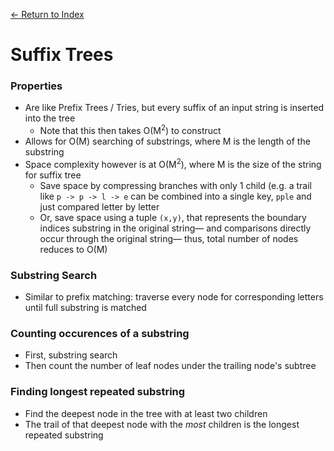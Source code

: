 [← Return to Index](https://github.com/cjmlgrto/fit2004-notes)

# Suffix Trees

### Properties

- Are like Prefix Trees / Tries, but every suffix of an input string is inserted into the tree
	- Note that this then takes O(M<sup>2</sup>) to construct
- Allows for O(M) searching of substrings, where M is the length of the substring
- Space complexity however is at O(M<sup>2</sup>), where M is the size of the string for suffix tree
	- Save space by compressing branches with only 1 child (e.g. a trail like `p -> p -> l -> e` can be combined into a single key, `pple` and just compared letter by letter
	- Or, save space using a tuple `(x,y)`, that represents the boundary indices substring in the original string— and comparisons directly occur through the original string— thus, total number of nodes reduces to O(M)

### Substring Search

- Similar to prefix matching: traverse every node for corresponding letters until full substring is matched

### Counting occurences of a substring

- First, substring search
- Then count the number of leaf nodes under the trailing node's subtree

### Finding longest repeated substring

- Find the deepest node in the tree with at least two children
- The trail of that deepest node with the _most_ children is the longest repeated substring


